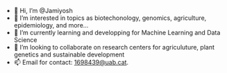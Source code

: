 - 👋 Hi, I’m @Jamiyosh
- 👀 I’m interested in topics as biotechonology, genomics, agriculture, epidemiology, and more...
- 🌱 I’m currently learning and developping for Machine Learning and Data Science
- 💞️ I’m looking to collaborate on research centers for agriculuture, plant genetics and sustainable development
- 📫 Email for contact: 1698439@uab.cat.

<!---
Jamiyosh/Jamiyosh is a ✨ special ✨ repository because its `README.md` (this file) appears on your GitHub profile.
You can click the Preview link to take a look at your changes.
--->
